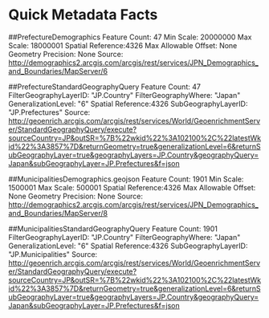 # Quick Metadata Facts

##PrefectureDemographics
Feature Count: 47
Min Scale: 20000000
Max Scale: 18000001
Spatial Reference:4326
Max Allowable Offset: None
Geometry Precision: None
Source: http://demographics2.arcgis.com/arcgis/rest/services/JPN_Demographics_and_Boundaries/MapServer/6

##PrefectureStandardGeographyQuery
Feature Count: 47
FilterGeographyLayerID: "JP.Country"
FilterGeographyWhere: "Japan"
GeneralizationLevel: "6"
Spatial Reference:4326
SubGeographyLayerID: "JP.Prefectures"
Source: http://geoenrich.arcgis.com/arcgis/rest/services/World/GeoenrichmentServer/StandardGeographyQuery/execute?sourceCountry=JP&outSR=%7B%22wkid%22%3A102100%2C%22latestWkid%22%3A3857%7D&returnGeometry=true&generalizationLevel=6&returnSubGeographyLayer=true&geographyLayers=JP.Country&geographyQuery=Japan&subGeographyLayer=JP.Prefectures&f=json

##MunicipalitiesDemographics.geojson
Feature Count: 1901
Min Scale: 1500001
Max Scale: 500001
Spatial Reference:4326
Max Allowable Offset: None
Geometry Precision: None
Source: http://demographics2.arcgis.com/arcgis/rest/services/JPN_Demographics_and_Boundaries/MapServer/8

##MunicipalitiesStandardGeographyQuery
Feature Count: 1901
FilterGeographyLayerID: "JP.Country"
FilterGeographyWhere: "Japan"
GeneralizationLevel: "6"
Spatial Reference:4326
SubGeographyLayerID: "JP.Municipalities"
Source: http://geoenrich.arcgis.com/arcgis/rest/services/World/GeoenrichmentServer/StandardGeographyQuery/execute?sourceCountry=JP&outSR=%7B%22wkid%22%3A102100%2C%22latestWkid%22%3A3857%7D&returnGeometry=true&generalizationLevel=6&returnSubGeographyLayer=true&geographyLayers=JP.Country&geographyQuery=Japan&subGeographyLayer=JP.Prefectures&f=json